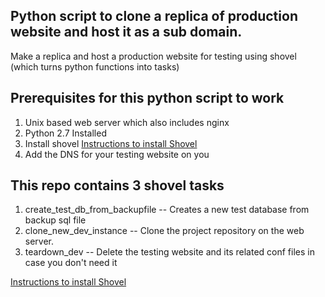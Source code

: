 ## Python script to clone a replica of production website and host it as a sub domain.
Make a replica and host a production website for testing using shovel (which turns python functions into tasks)


## Prerequisites for this python script to work
1. Unix based web server which also includes nginx
1. Python 2.7 Installed
1. Install shovel [Instructions to install Shovel](https://github.com/seomoz/shovel#installing-shovel)
1. Add the DNS for your testing website on you


## This repo contains 3 shovel tasks
1. create_test_db_from_backupfile -- Creates a new test database from backup sql file
1. clone_new_dev_instance  -- Clone the project repository on the web server.
1. teardown_dev  -- Delete the testing website and its related conf files in case you don't need it 


[Instructions to install Shovel](https://github.com/seomoz/shovel#installing-shovel)

 

